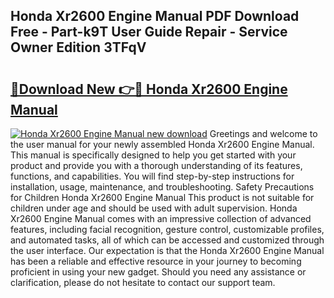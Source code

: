 ## Honda Xr2600 Engine Manual PDF Download Free - Part-k9T User Guide Repair - Service Owner Edition 3TFqV

# <h2><a href="http://bc1679.oget.top/?id=Honda+Xr2600+Engine+Manual">🔗Download New 👉🔴 Honda Xr2600 Engine Manual</a></h2>

[![Honda Xr2600 Engine Manual new download](https://i.imgur.com/5g1atiW.png)](http://bc1679.oget.top/?id=Honda+Xr2600+Engine+Manual)
Greetings and welcome to the user manual for your newly assembled Honda Xr2600 Engine Manual. This manual is specifically designed to help you get started with your product and provide you with a thorough understanding of its features, functions, and capabilities. You will find step-by-step instructions for installation, usage, maintenance, and troubleshooting. Safety Precautions for Children Honda Xr2600 Engine Manual This product is not suitable for children under age and should be used with adult supervision. Honda Xr2600 Engine Manual comes with an impressive collection of advanced features, including facial recognition, gesture control, customizable profiles, and automated tasks, all of which can be accessed and customized through the user interface. Our expectation is that the Honda Xr2600 Engine Manual has been a reliable and effective resource in your journey to becoming proficient in using your new gadget. Should you need any assistance or clarification, please do not hesitate to contact our support team.
